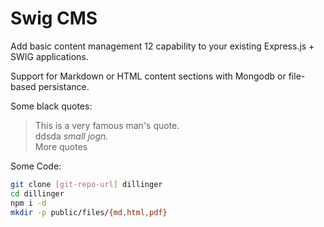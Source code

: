 Swig CMS
========

Add basic content management  12
capability to your existing Express.js + SWIG applications.  

Support for Markdown or HTML content sections with Mongodb or file-based persistance.

Some black quotes:

> This is a very famous man's quote.  
> ddsda <cite>small jogn.</cite>  
> More quotes

Some Code:
 
```sh
git clone [git-repo-url] dillinger
cd dillinger
npm i -d
mkdir -p public/files/{md,html,pdf}
```